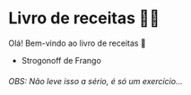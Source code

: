 # Livro de receitas :man_cook:

Olá! Bem-vindo ao livro de receitas :wave:

- Strogonoff de Frango

###### OBS: Não leve isso a sério, é só um exercício...